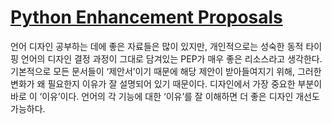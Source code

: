 [Python Enhancement Proposals][source]
======================================

언어 디자인 공부하는 데에 좋은 자료들은 많이 있지만, 개인적으로는 성숙한 동적 타이핑 언어의 디자인 결정 과정이 그대로 담겨있는 PEP가 매우 좋은 리소스라고 생각한다. 기본적으로 모든 문서들이 ‘제안서’이기 때문에 해당 제안이 받아들여지기 위해, 그러한 변화가 왜 필요한지 이유가 잘 설명되어 있기 때문이다. 디자인에서 가장 중요한 부분이 바로 이 ‘이유’이다. 언어의 각 기능에 대한 ‘이유’를 잘 이해하면 더 좋은 디자인 개선도 가능하다.

[source]: http://www.python.org/dev/peps/
